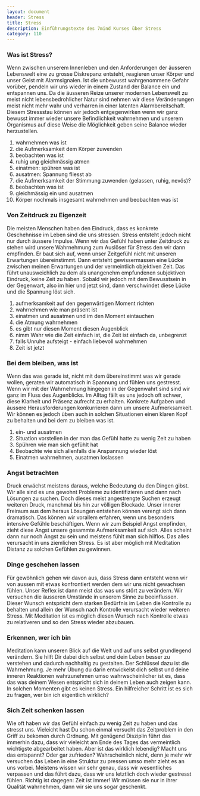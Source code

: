```yaml
---
layout: document
header: Stress
title: Stress
description: Einführungstexte des 7mind Kurses über Stress
category: 110
---
```


### Was ist Stress?

Wenn zwischen unserem Innenleben und den Anforderungen der äusseren Lebenswelt eine zu grosse Diskrepanz entsteht, reagieren unser Körper und unser Geist mit Alarmsignalen. Ist die unbewusst wahrgenommene Gefahr vorüber, pendeln wir uns wieder in einem Zustand der Balance ein und entspannen uns. Da die äusseren Reize unserer modernen Lebenswelt zu meist nicht lebensbedrohlicher Natur sind nehmen wir diese Veränderungen meist nicht mehr wahr und verharren in einer latenten Alarmbereitschaft. Diesem Stressstau können wir jedoch entgegenwirken wenn wir ganz bewusst immer wieder unsere Befindlichkeit wahrnehmen und unserem Organismus auf diese Weise die Möglichkeit geben seine Balance wieder herzustellen.

1. wahrnehmen was ist
2. die Aufmerksamkeit dem Körper zuwenden
3. beobachten was ist
4. ruhig ung gleichmässig atmen
5. einatmen: spühren was ist
6. ausatmen: Spannung fliesst ab
7. die Aufmerksamkeit der Stimmung zuwenden (gelassen, ruhig, nevös)?
8. beobachten was ist
9. gleichmässig ein und ausatmen
10. Körper nochmals insgesamt wahrnehmen und beobachten was ist

### Von Zeitdruck zu Eigenzeit

Die meisten Menschen haben den Eindruck, dass es konkrete Geschehnisse im Leben sind die uns stressen. Stress entsteht jedoch nicht nur durch äussere Impulse. Wenn wir das Gefühl haben unter Zeitdruck zu stehen wird unsere Wahrnehmung zum Auslöser für Stress den wir dann empfinden. Er baut sich auf, wenn unser Zeitgefühl nicht mit unseren Erwartungen übereinstimmt. Dann entsteht gewissermassen eine Lücke zwischen meinen Erwartungen und der vermeintlich objektiven Zeit. Das führt unausweichlich zu dem als unangenehm empfundenen subjektiven Eindruck, keine Zeit zu haben. Sobald wir jedoch mit dem Bewusstsein in der Gegenwart, also im hier und jetzt sind, dann verschwindet diese Lücke und die Spannung löst sich.

1. aufmerksamkeit auf den gegenwärtigen Moment richten
2. wahrnehmen wie man präsent ist
3. einatmen und ausatmen und im den Moment eintauchen
4. die Atmung wahrnehmen
5. es gibt nur diesen Moment diesen Augenblick
6. nimm Wahr wie die Zeit einfach ist, die Zeit ist einfach da, unbegrenzt
7. falls Unruhe aufsteigt - einfach liebevoll wahrnehmen
8. Zeit ist jetzt

### Bei dem bleiben, was ist

Wenn das was gerade ist, nicht mit dem übereinstimmt was wir gerade wollen, geraten wir automatisch in Spannung und fühlen uns gestresst. Wenn wir mit der Wahrnehmung hingegen in der Gegenwahrt sind sind wir ganz im Fluss des Augenblicks. Im Alltag fällt es uns jedoch oft schwer, diese Klarheit und Präsenz aufrecht zu erhalten. Konkrete Aufgaben und äussere Herausforderungen konkurrieren dann um unsere Aufmerksamkeit. Wir können es jedoch üben auch in solchen Situationen einen klaren Kopf zu behalten und bei dem zu bleiben was ist.

1. ein- und ausatmen
2. Situation vorstellen in der man das Gefühl hatte zu wenig Zeit zu haben
3. Spühren wie man sich gefühlt hat
4. Beobachte wie sich allenfalls die Anspannung wieder löst
5. Einatmen wahrnehmen, ausatmen loslassen

### Angst betrachten

Druck erwächst meistens daraus, welche Bedeutung du den Dingen gibst. Wir alle sind es uns gewohnt Probleme zu identifizieren und dann nach Lösungen zu suchen. Doch dieses meist angestrengte Suchen erzeugt weiteren Druck, manchmal bis hin zur völligen Blockade. Unser innerer Freiraum aus dem heraus Lösungen entstehen können verengt sich dann dramatisch. Das können wir vorallem erfahren, wenn uns besonders intensive Gefühle beschäftigen. Wenn wir zum Beispiel Angst empfinden, zieht diese Angst unsere gesammte Aufmerksamkeit auf sich. Alles scheint dann nur noch Angst zu sein und meistens fühlt man sich hilflos. Das alles verursacht in uns ziemlichen Stress. Es ist aber möglich mit Meditation Distanz zu solchen Gefühlen zu gewinnen.

### Dinge geschehen lassen

Für gewöhnlich gehen wir davon aus, dass Stress dann entsteht wenn wir von aussen mit etwas konfrontiert werden dem wir uns nicht gewachsen fühlen. Unser Reflex ist dann meist das was uns stört zu verändern. Wir versuchen die äusseren Umstände in unserem Sinne zu beeinflussen. Dieser Wunsch entspricht dem starken Bedürfnis im Leben die Kontrolle zu behalten und allein der Wunsch nach Kontrolle verursacht wieder weiteren Stress. Mit Meditation ist es möglich diesen Wunsch nach Kontrolle etwas zu relativeren und so den Stress wieder abzubauen.

### Erkennen, wer ich bin

Meditation kann unseren Blick auf die Welt und auf uns selbst grundlegend verändern. Sie hilft Dir dabei dich selbst und dein Leben besser zu verstehen und dadurch nachhaltig zu gestalten. Der Schlüssel dazu ist die Wahrnehmung. Je mehr Übung du darin entwickelst dich selbst und deine inneren Reaktionen wahrzunehmen umso wahrwscheinlicher ist es, dass das was deinem Wesen entspricht sich in deinem Leben auch zeigen kann. In solchen Momenten gibt es keinen Stress. Ein hilfreicher Schritt ist es sich zu fragen, wer bin ich eigentlich wirklich?

### Sich Zeit schenken lassen

Wie oft haben wir das Gefühl einfach zu wenig Zeit zu haben und das stresst uns. Vieleicht hast Du schon einmal versucht das Zeitproblem in den Griff zu bekomen durch Ordnung. Mit genügend Disziplin führt das immerhin dazu, dass wir vieleicht am Ende des Tages das vermeintlich wichtigste abgearbeitet haben. Aber ist das wirklich lebendig? Macht uns das entspannt? Oder gar zufrieden? Wahrscheinlich nicht, denn je mehr wir versuchen das Leben in eine Struktur zu pressen umso mehr zieht es an uns vorbei. Meistens wissen wir sehr genau, dass wir wesentliches verpassen und das führt dazu, dass wir uns letztlich doch wieder gestresst fühlen. Richtig ist dagegen: Zeit ist immer! Wir müssen sie nur in ihrer Qualität wahrnehmen, dann wir sie uns sogar geschenkt.

